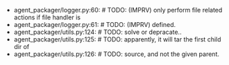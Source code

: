 - agent_packager/logger.py:60:    #  TODO: (IMPRV) only perform file related actions if file handler is
- agent_packager/logger.py:61:    #  TODO: (IMPRV) defined.
- agent_packager/utils.py:124:    #  TODO: solve or depracate..
- agent_packager/utils.py:125:    #  TODO: apparently, it will tar the first child dir of
- agent_packager/utils.py:126:    #  TODO: source, and not the given parent.
